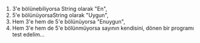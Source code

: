 1. 3'e bölünebiliyorsa String olarak "En",
2. 5'e bölünüyorsaString olarak "Uygun",
3. Hem 3'e hem de 5'e bölünüyorsa "Enuygun",
4. Hem 3'e hem de 5'e bölünmüyorsa sayının kendisini,
 dönen bir programı test edelim...